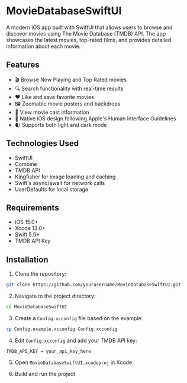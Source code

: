 # MovieDatabaseSwiftUI

A modern iOS app built with SwiftUI that allows users to browse and discover movies using The Movie Database (TMDB) API. The app showcases the latest movies, top-rated films, and provides detailed information about each movie.

## Features

- 🎬 Browse Now Playing and Top Rated movies
- 🔍 Search functionality with real-time results
- ❤️ Like and save favorite movies
- 🖼️ Zoomable movie posters and backdrops
- 👥 View movie cast information
- 📱 Native iOS design following Apple's Human Interface Guidelines
- 🌓 Supports both light and dark mode

## Technologies Used

- SwiftUI
- Combine
- TMDB API
- Kingfisher for image loading and caching
- Swift's async/await for network calls
- UserDefaults for local storage

## Requirements

- iOS 15.0+
- Xcode 13.0+
- Swift 5.5+
- TMDB API Key

## Installation

1. Clone the repository:
```bash
git clone https://github.com/yourusername/MovieDatabaseSwiftUI.git
```

2. Navigate to the project directory:
```bash
cd MovieDatabaseSwiftUI
```

3. Create a `Config.xcconfig` file based on the example:
```bash
cp Config.example.xcconfig Config.xcconfig
```

4. Edit `Config.xcconfig` and add your TMDB API key:
```xcconfig
TMDB_API_KEY = your_api_key_here
```

5. Open `MovieDatabaseSwiftUI.xcodeproj` in Xcode

6. Build and run the project